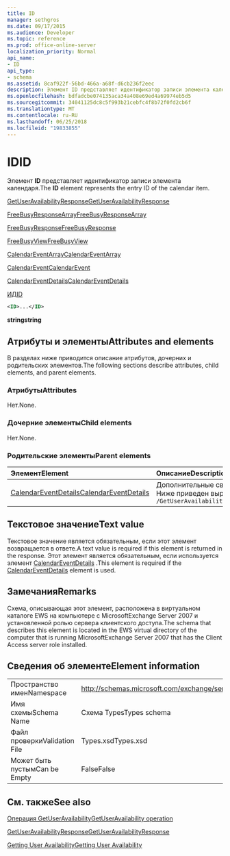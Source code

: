 ```yaml
---
title: ID
manager: sethgros
ms.date: 09/17/2015
ms.audience: Developer
ms.topic: reference
ms.prod: office-online-server
localization_priority: Normal
api_name:
- ID
api_type:
- schema
ms.assetid: 8caf922f-56bd-466a-a68f-d6cb236f2eec
description: Элемент ID представляет идентификатор записи элемента календаря.
ms.openlocfilehash: bdfadcbe074135aca34a408e69ed4a69974eb5d5
ms.sourcegitcommit: 34041125dc8c5f993b21cebfc4f8b72f0fd2cb6f
ms.translationtype: MT
ms.contentlocale: ru-RU
ms.lasthandoff: 06/25/2018
ms.locfileid: "19833855"
---
```

# <a name="id"></a><span data-ttu-id="d39a6-103">ID</span><span class="sxs-lookup"><span data-stu-id="d39a6-103">ID</span></span>

<span data-ttu-id="d39a6-104">Элемент **ID** представляет идентификатор записи элемента календаря.</span><span class="sxs-lookup"><span data-stu-id="d39a6-104">The **ID** element represents the entry ID of the calendar item.</span></span> 
  
[<span data-ttu-id="d39a6-105">GetUserAvailabilityResponse</span><span class="sxs-lookup"><span data-stu-id="d39a6-105">GetUserAvailabilityResponse</span></span>](getuseravailabilityresponse.md)
  
[<span data-ttu-id="d39a6-106">FreeBusyResponseArray</span><span class="sxs-lookup"><span data-stu-id="d39a6-106">FreeBusyResponseArray</span></span>](freebusyresponsearray.md)
  
[<span data-ttu-id="d39a6-107">FreeBusyResponse</span><span class="sxs-lookup"><span data-stu-id="d39a6-107">FreeBusyResponse</span></span>](freebusyresponse.md)
  
[<span data-ttu-id="d39a6-108">FreeBusyView</span><span class="sxs-lookup"><span data-stu-id="d39a6-108">FreeBusyView</span></span>](freebusyview.md)
  
[<span data-ttu-id="d39a6-109">CalendarEventArray</span><span class="sxs-lookup"><span data-stu-id="d39a6-109">CalendarEventArray</span></span>](calendareventarray.md)
  
[<span data-ttu-id="d39a6-110">CalendarEvent</span><span class="sxs-lookup"><span data-stu-id="d39a6-110">CalendarEvent</span></span>](calendarevent.md)
  
[<span data-ttu-id="d39a6-111">CalendarEventDetails</span><span class="sxs-lookup"><span data-stu-id="d39a6-111">CalendarEventDetails</span></span>](calendareventdetails.md)
  
[<span data-ttu-id="d39a6-112">ИД</span><span class="sxs-lookup"><span data-stu-id="d39a6-112">ID</span></span>](id.md)
  
```xml
<ID>...</ID>
```

 <span data-ttu-id="d39a6-113">**string**</span><span class="sxs-lookup"><span data-stu-id="d39a6-113">**string**</span></span>
## <a name="attributes-and-elements"></a><span data-ttu-id="d39a6-114">Атрибуты и элементы</span><span class="sxs-lookup"><span data-stu-id="d39a6-114">Attributes and elements</span></span>

<span data-ttu-id="d39a6-115">В разделах ниже приводится описание атрибутов, дочерних и родительских элементов.</span><span class="sxs-lookup"><span data-stu-id="d39a6-115">The following sections describe attributes, child elements, and parent elements.</span></span>
  
### <a name="attributes"></a><span data-ttu-id="d39a6-116">Атрибуты</span><span class="sxs-lookup"><span data-stu-id="d39a6-116">Attributes</span></span>

<span data-ttu-id="d39a6-117">Нет.</span><span class="sxs-lookup"><span data-stu-id="d39a6-117">None.</span></span>
  
### <a name="child-elements"></a><span data-ttu-id="d39a6-118">Дочерние элементы</span><span class="sxs-lookup"><span data-stu-id="d39a6-118">Child elements</span></span>

<span data-ttu-id="d39a6-119">Нет.</span><span class="sxs-lookup"><span data-stu-id="d39a6-119">None.</span></span>
  
### <a name="parent-elements"></a><span data-ttu-id="d39a6-120">Родительские элементы</span><span class="sxs-lookup"><span data-stu-id="d39a6-120">Parent elements</span></span>

|<span data-ttu-id="d39a6-121">**Элемент**</span><span class="sxs-lookup"><span data-stu-id="d39a6-121">**Element**</span></span>|<span data-ttu-id="d39a6-122">**Описание**</span><span class="sxs-lookup"><span data-stu-id="d39a6-122">**Description**</span></span>|
|:-----|:-----|
|[<span data-ttu-id="d39a6-123">CalendarEventDetails</span><span class="sxs-lookup"><span data-stu-id="d39a6-123">CalendarEventDetails</span></span>](calendareventdetails.md) <br/> |<span data-ttu-id="d39a6-124">Дополнительные сведения для события календаря.</span><span class="sxs-lookup"><span data-stu-id="d39a6-124">Provides additional information for a calendar event.</span></span>  <br/> <span data-ttu-id="d39a6-125">Ниже приведен выражение XPath для этого элемента.</span><span class="sxs-lookup"><span data-stu-id="d39a6-125">The following is the XPath expression to this element:</span></span>  <br/>  `/GetUserAvailabilityResponse/FreeBusyResponseArray/FreeBusyResponse/FreeBusyView/CalendarEventArray/CalendarEvent[i]/CalendarEventDetails` <br/> |
   
## <a name="text-value"></a><span data-ttu-id="d39a6-126">Текстовое значение</span><span class="sxs-lookup"><span data-stu-id="d39a6-126">Text value</span></span>

<span data-ttu-id="d39a6-127">Текстовое значение является обязательным, если этот элемент возвращается в ответе.</span><span class="sxs-lookup"><span data-stu-id="d39a6-127">A text value is required if this element is returned in the response.</span></span> <span data-ttu-id="d39a6-128">Этот элемент является обязательным, если используется элемент [CalendarEventDetails](calendareventdetails.md) .</span><span class="sxs-lookup"><span data-stu-id="d39a6-128">This element is required if the [CalendarEventDetails](calendareventdetails.md) element is used.</span></span> 
  
## <a name="remarks"></a><span data-ttu-id="d39a6-129">Замечания</span><span class="sxs-lookup"><span data-stu-id="d39a6-129">Remarks</span></span>

<span data-ttu-id="d39a6-130">Схема, описывающая этот элемент, расположена в виртуальном каталоге EWS на компьютере с MicrosoftExchange Server 2007 и установленной ролью сервера клиентского доступа.</span><span class="sxs-lookup"><span data-stu-id="d39a6-130">The schema that describes this element is located in the EWS virtual directory of the computer that is running MicrosoftExchange Server 2007 that has the Client Access server role installed.</span></span>
  
## <a name="element-information"></a><span data-ttu-id="d39a6-131">Сведения об элементе</span><span class="sxs-lookup"><span data-stu-id="d39a6-131">Element information</span></span>

|||
|:-----|:-----|
|<span data-ttu-id="d39a6-132">Пространство имен</span><span class="sxs-lookup"><span data-stu-id="d39a6-132">Namespace</span></span>  <br/> |http://schemas.microsoft.com/exchange/services/2006/types  <br/> |
|<span data-ttu-id="d39a6-133">Имя схемы</span><span class="sxs-lookup"><span data-stu-id="d39a6-133">Schema Name</span></span>  <br/> |<span data-ttu-id="d39a6-134">Схема Types</span><span class="sxs-lookup"><span data-stu-id="d39a6-134">Types schema</span></span>  <br/> |
|<span data-ttu-id="d39a6-135">Файл проверки</span><span class="sxs-lookup"><span data-stu-id="d39a6-135">Validation File</span></span>  <br/> |<span data-ttu-id="d39a6-136">Types.xsd</span><span class="sxs-lookup"><span data-stu-id="d39a6-136">Types.xsd</span></span>  <br/> |
|<span data-ttu-id="d39a6-137">Может быть пустым</span><span class="sxs-lookup"><span data-stu-id="d39a6-137">Can be Empty</span></span>  <br/> |<span data-ttu-id="d39a6-138">False</span><span class="sxs-lookup"><span data-stu-id="d39a6-138">False</span></span>  <br/> |
   
## <a name="see-also"></a><span data-ttu-id="d39a6-139">См. также</span><span class="sxs-lookup"><span data-stu-id="d39a6-139">See also</span></span>



[<span data-ttu-id="d39a6-140">Операция GetUserAvailability</span><span class="sxs-lookup"><span data-stu-id="d39a6-140">GetUserAvailability operation</span></span>](getuseravailability-operation.md)
  
[<span data-ttu-id="d39a6-141">GetUserAvailabilityResponse</span><span class="sxs-lookup"><span data-stu-id="d39a6-141">GetUserAvailabilityResponse</span></span>](getuseravailabilityresponse.md)


[<span data-ttu-id="d39a6-142">Getting User Availability</span><span class="sxs-lookup"><span data-stu-id="d39a6-142">Getting User Availability</span></span>](http://msdn.microsoft.com/library/d4133fcb-9b0f-4e6b-aadf-a389da83516a%28Office.15%29.aspx)

